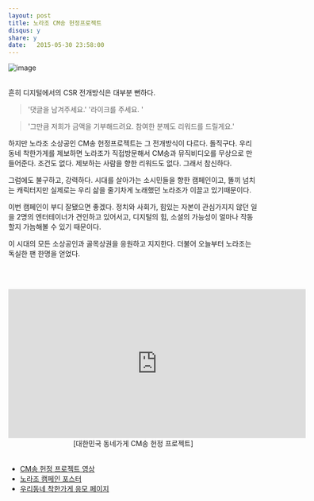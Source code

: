 ```yaml
---
layout: post
title: 노라조 CM송 헌정프로젝트
disqus: y
share: y
date:   2015-05-30 23:58:00
---
```



![image](http://beatshon.github.io/images/norajo.png)
</br></br>



흔히 디지털에서의 CSR 전개방식은 대부분 뻔하다. 

>'댓글을 남겨주세요.'
>'라이크를 주세요. '

>'그만큼 저희가 금액을 기부해드려요. 참여한 분께도 리워드를 드릴게요.'


하지만 노라조 소상공인 CM송 헌정프로젝트는 그 전개방식이 다르다. 돌직구다. 우리동네 착한가게를 제보하면 노라조가 직접방문해서 CM송과 뮤직비디오를 무상으로 만들어준다. 조건도 없다. 제보하는 사람을 향한 리워드도 없다. 그래서 참신하다.

그럼에도 불구하고, 강력하다. 시대를 살아가는 소시민들을 향한 캠페인이고, 똘끼 넘치는 캐릭터지만 실제로는 우리 삶을 줄기차게 노래했던 노라조가 이끌고 있기때문이다. 

이번 캠페인이 부디 잘됐으면 좋겠다. 정치와 사회가, 힘있는 자본이 관심가지지 않던 일을 2명의 엔터테이너가 견인하고 있어서고, 디지털의 힘, 소셜의 가능성이 얼마나 작동할지 가늠해볼 수 있기 때문이다. 

이 시대의 모든 소상공인과 골목상권을 응원하고 지지한다. 더불어 오늘부터 노라조는 독실한 팬 한명을 얻었다. 

</br></br>

<center>
<embed src="http://www.youtube.com/v/fienRZU2chk?version=3&amp;hl=ko_KR&amp;vq=hd720" type="application/x-shockwave-flash" width="600" height="300" ="always" allowfullscreen="true"></embed>
</br>
[대한민국 동네가게 CM송 헌정 프로젝트]
</center></br>


* [CM송 헌정 프로젝트 영상](https://www.youtube.com/watch?v=fienRZU2chk)  </br>
* [노라조 캠페인 포스터](http://on.fb.me/1eD7nsQ) </br>
* [우리동네 착한가게 응모 페이지](http://bit.ly/1EEdF0e)